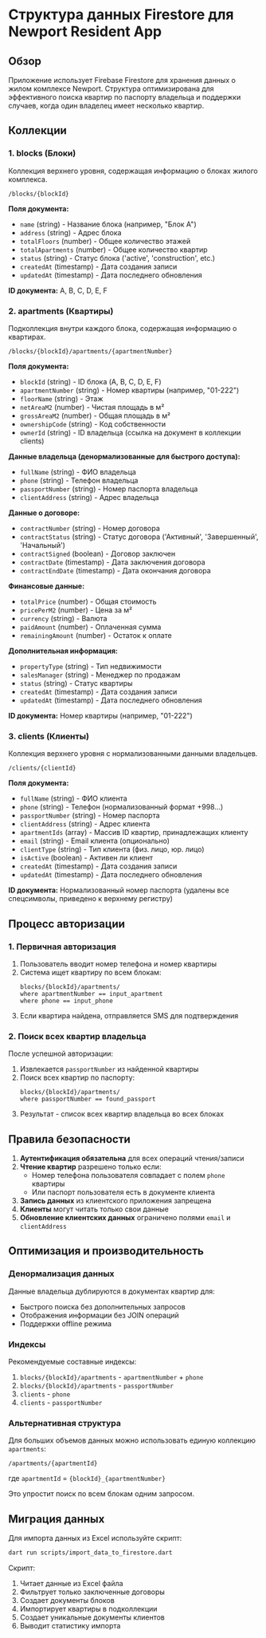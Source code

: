 # Структура данных Firestore для Newport Resident App

## Обзор

Приложение использует Firebase Firestore для хранения данных о жилом комплексе Newport. Структура оптимизирована для эффективного поиска квартир по паспорту владельца и поддержки случаев, когда один владелец имеет несколько квартир.

## Коллекции

### 1. blocks (Блоки)
Коллекция верхнего уровня, содержащая информацию о блоках жилого комплекса.

```
/blocks/{blockId}
```

**Поля документа:**
- `name` (string) - Название блока (например, "Блок A")
- `address` (string) - Адрес блока
- `totalFloors` (number) - Общее количество этажей
- `totalApartments` (number) - Общее количество квартир
- `status` (string) - Статус блока ('active', 'construction', etc.)
- `createdAt` (timestamp) - Дата создания записи
- `updatedAt` (timestamp) - Дата последнего обновления

**ID документа:** A, B, C, D, E, F

### 2. apartments (Квартиры)
Подколлекция внутри каждого блока, содержащая информацию о квартирах.

```
/blocks/{blockId}/apartments/{apartmentNumber}
```

**Поля документа:**
- `blockId` (string) - ID блока (A, B, C, D, E, F)
- `apartmentNumber` (string) - Номер квартиры (например, "01-222")
- `floorName` (string) - Этаж
- `netAreaM2` (number) - Чистая площадь в м²
- `grossAreaM2` (number) - Общая площадь в м²
- `ownershipCode` (string) - Код собственности
- `ownerId` (string) - ID владельца (ссылка на документ в коллекции clients)

**Данные владельца (денормализованные для быстрого доступа):**
- `fullName` (string) - ФИО владельца
- `phone` (string) - Телефон владельца
- `passportNumber` (string) - Номер паспорта владельца
- `clientAddress` (string) - Адрес владельца

**Данные о договоре:**
- `contractNumber` (string) - Номер договора
- `contractStatus` (string) - Статус договора ('Активный', 'Завершенный', 'Начальный')
- `contractSigned` (boolean) - Договор заключен
- `contractDate` (timestamp) - Дата заключения договора
- `contractEndDate` (timestamp) - Дата окончания договора

**Финансовые данные:**
- `totalPrice` (number) - Общая стоимость
- `pricePerM2` (number) - Цена за м²
- `currency` (string) - Валюта
- `paidAmount` (number) - Оплаченная сумма
- `remainingAmount` (number) - Остаток к оплате

**Дополнительная информация:**
- `propertyType` (string) - Тип недвижимости
- `salesManager` (string) - Менеджер по продажам
- `status` (string) - Статус квартиры
- `createdAt` (timestamp) - Дата создания записи
- `updatedAt` (timestamp) - Дата последнего обновления

**ID документа:** Номер квартиры (например, "01-222")

### 3. clients (Клиенты)
Коллекция верхнего уровня с нормализованными данными владельцев.

```
/clients/{clientId}
```

**Поля документа:**
- `fullName` (string) - ФИО клиента
- `phone` (string) - Телефон (нормализованный формат +998...)
- `passportNumber` (string) - Номер паспорта
- `clientAddress` (string) - Адрес клиента
- `apartmentIds` (array) - Массив ID квартир, принадлежащих клиенту
- `email` (string) - Email клиента (опционально)
- `clientType` (string) - Тип клиента (физ. лицо, юр. лицо)
- `isActive` (boolean) - Активен ли клиент
- `createdAt` (timestamp) - Дата создания записи
- `updatedAt` (timestamp) - Дата последнего обновления

**ID документа:** Нормализованный номер паспорта (удалены все спецсимволы, приведено к верхнему регистру)

## Процесс авторизации

### 1. Первичная авторизация
1. Пользователь вводит номер телефона и номер квартиры
2. Система ищет квартиру по всем блокам:
   ```
   blocks/{blockId}/apartments/
   where apartmentNumber == input_apartment
   where phone == input_phone
   ```
3. Если квартира найдена, отправляется SMS для подтверждения

### 2. Поиск всех квартир владельца
После успешной авторизации:
1. Извлекается `passportNumber` из найденной квартиры
2. Поиск всех квартир по паспорту:
   ```
   blocks/{blockId}/apartments/
   where passportNumber == found_passport
   ```
3. Результат - список всех квартир владельца во всех блоках

## Правила безопасности

1. **Аутентификация обязательна** для всех операций чтения/записи
2. **Чтение квартир** разрешено только если:
   - Номер телефона пользователя совпадает с полем `phone` квартиры
   - Или паспорт пользователя есть в документе клиента
3. **Запись данных** из клиентского приложения запрещена
4. **Клиенты** могут читать только свои данные
5. **Обновление клиентских данных** ограничено полями `email` и `clientAddress`

## Оптимизация и производительность

### Денормализация данных
Данные владельца дублируются в документах квартир для:
- Быстрого поиска без дополнительных запросов
- Отображения информации без JOIN операций
- Поддержки offline режима

### Индексы
Рекомендуемые составные индексы:
1. `blocks/{blockId}/apartments` - `apartmentNumber` + `phone`
2. `blocks/{blockId}/apartments` - `passportNumber`
3. `clients` - `phone`
4. `clients` - `passportNumber`

### Альтернативная структура
Для больших объемов данных можно использовать единую коллекцию `apartments`:
```
/apartments/{apartmentId}
```
где `apartmentId` = `{blockId}_{apartmentNumber}`

Это упростит поиск по всем блокам одним запросом.

## Миграция данных

Для импорта данных из Excel используйте скрипт:
```bash
dart run scripts/import_data_to_firestore.dart
```

Скрипт:
1. Читает данные из Excel файла
2. Фильтрует только заключенные договоры
3. Создает документы блоков
4. Импортирует квартиры в подколлекции
5. Создает уникальные документы клиентов
6. Выводит статистику импорта 